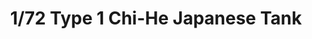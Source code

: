 ---
layout: product
title: "1/72 Type 1 Chi-He Japanese Tank"
price: "1600" 
desc: "Maketa"
img_path: "/assets/img/IBG72055.webp"
brand: "N/A"
available: false
special_offer: false
new: false
soon: false
cat: "010000"
subcat: "013400"
subsubcat: "0N/A"
sifra: "IBG72055"
popular: false
spec: false
---